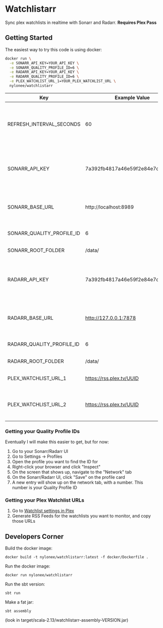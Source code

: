 # Watchlistarr

Sync plex watchlists in realtime with Sonarr and Radarr. **Requires Plex Pass**

## Getting Started

The easiest way to try this code is using docker:

```bash
docker run \
  -e SONARR_API_KEY=YOUR_API_KEY \
  -e SONARR_QUALITY_PROFILE_ID=6 \
  -e RADARR_API_KEY=YOUR_API_KEY \
  -e RADARR_QUALITY_PROFILE_ID=6 \
  -e PLEX_WATCHLIST_URL_1=YOUR_PLEX_WATCHLIST_URL \
  nylonee/watchlistarr
```

| Key                       | Example Value                    | Optional | Description                                                     |
|---------------------------|----------------------------------|----------|-----------------------------------------------------------------|
| REFRESH_INTERVAL_SECONDS  | 60                               | Yes      | Number of seconds to wait in between checking the watchlist     |
| SONARR_API_KEY            | 7a392fb4817a46e59f2e84e7d5f021bc | No       | API key for Sonarr, found in your Sonarr UI -> General settings |
| SONARR_BASE_URL           | http://localhost:8989            | Yes      | Base URL for Sonarr, including the 'http' and port              |
| SONARR_QUALITY_PROFILE_ID | 6                                | No       | Quality profile ID for Sonarr                                   |
| SONARR_ROOT_FOLDER        | /data/                           | Yes      | Root folder for Sonarr                                          |
| RADARR_API_KEY            | 7a392fb4817a46e59f2e84e7d5f021bc | No       | API key for Radarr, found in your Radarr UI -> General settings |
| RADARR_BASE_URL           | http://127.0.0.1:7878            | Yes      | Base URL for Radarr, including the 'http' and port              |
| RADARR_QUALITY_PROFILE_ID | 6                                | No       | Quality profile ID for Radarr                                   |
| RADARR_ROOT_FOLDER        | /data/                           | Yes      | Root folder for Radarr                                          |
| PLEX_WATCHLIST_URL_1      | https://rss.plex.tv/UUID         | No       | First Plex Watchlist URL                                        |
| PLEX_WATCHLIST_URL_2      | https://rss.plex.tv/UUID         | Yes      | Second Plex Watchlist URL (if applicable)                       |

### Getting your Quality Profile IDs

Eventually I will make this easier to get, but for now:

1. Go to your Sonarr/Radarr UI
2. Go to Settings -> Profiles
3. Open the profile you want to find the ID for
4. Right-click your browser and click "Inspect"
5. On the screen that shows up, navigate to the "Network" tab
6. On the Sonarr/Radarr UI, click "Save" on the profile card
7. A new entry will show up on the network tab, with a number. This number is your Quality Profile ID

### Getting your Plex Watchlist URLs

1. Go to [Watchlist settings in Plex](https://app.plex.tv/desktop/#!/settings/watchlist)
2. Generate RSS Feeds for the watchlists you want to monitor, and copy those URLs

## Developers Corner

Build the docker image:

```
docker build -t nylonee/watchlistarr:latest -f docker/Dockerfile .
```

Run the docker image:

```
docker run nylonee/watchlistarr
```

Run the sbt version:

```
sbt run
```

Make a fat jar:

```
sbt assembly
```

(look in target/scala-2.13/watchlistarr-assembly-VERSION.jar)